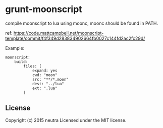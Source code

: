 # grunt-moonscript

compile moonscript to lua using moonc, moonc should be found in PATH.

ref: https://code.mattcampbell.net/moonscript-template/commit/f4f349d283834902664fb0027c144fd2ac2fc29d/

Example:

```
moonscript:
	build:
		files: [
			expand: yes
			cwd: "moon"
			src: "**/*.moon"
			dest: "../lua"
			ext: ".lua"
		]
```

## License
Copyright (c) 2015 neutra
Licensed under the MIT license.